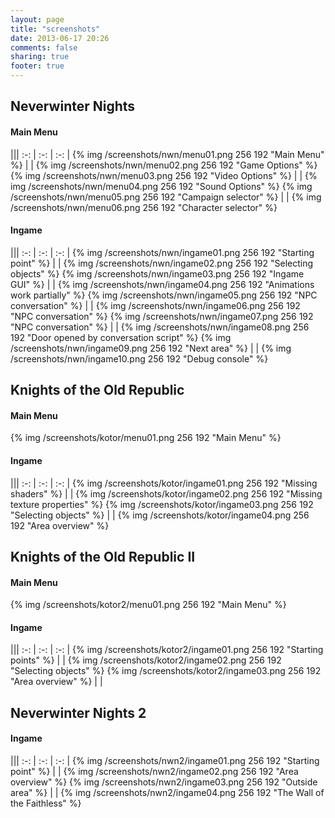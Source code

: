 ```yaml
---
layout: page
title: "screenshots"
date: 2013-06-17 20:26
comments: false
sharing: true
footer: true
---
```


## Neverwinter Nights ##

#### Main Menu ####

|||
:-: | :-: | :-: |
{% img /screenshots/nwn/menu01.png 256 192 "Main Menu" %}         | | {% img /screenshots/nwn/menu02.png 256 192 "Game Options" %}
{% img /screenshots/nwn/menu03.png 256 192 "Video Options" %}     | | {% img /screenshots/nwn/menu04.png 256 192 "Sound Options" %}
{% img /screenshots/nwn/menu05.png 256 192 "Campaign selector" %} | | {% img /screenshots/nwn/menu06.png 256 192 "Character selector" %}

#### Ingame ####

|||
:-: | :-: | :-: |
{% img /screenshots/nwn/ingame01.png 256 192 "Starting point" %}   | | {% img /screenshots/nwn/ingame02.png 256 192 "Selecting objects" %}
{% img /screenshots/nwn/ingame03.png 256 192 "Ingame GUI" %}       | | {% img /screenshots/nwn/ingame04.png 256 192 "Animations work partially" %}
{% img /screenshots/nwn/ingame05.png 256 192 "NPC conversation" %} | | {% img /screenshots/nwn/ingame06.png 256 192 "NPC conversation" %}
{% img /screenshots/nwn/ingame07.png 256 192 "NPC conversation" %} | | {% img /screenshots/nwn/ingame08.png 256 192 "Door opened by conversation script" %}
{% img /screenshots/nwn/ingame09.png 256 192 "Next area" %}        | | {% img /screenshots/nwn/ingame10.png 256 192 "Debug console" %}

## Knights of the Old Republic ##

#### Main Menu ####

{% img /screenshots/kotor/menu01.png 256 192 "Main Menu" %}

#### Ingame ####

|||
:-: | :-: | :-: |
{% img /screenshots/kotor/ingame01.png 256 192 "Missing shaders" %}   | | {% img /screenshots/kotor/ingame02.png 256 192 "Missing texture properties" %}
{% img /screenshots/kotor/ingame03.png 256 192 "Selecting objects" %} | | {% img /screenshots/kotor/ingame04.png 256 192 "Area overview" %}

## Knights of the Old Republic II ##

#### Main Menu ####

{% img /screenshots/kotor2/menu01.png 256 192 "Main Menu" %}

#### Ingame ####

|||
:-: | :-: | :-: |
{% img /screenshots/kotor2/ingame01.png 256 192 "Starting points" %} | | {% img /screenshots/kotor2/ingame02.png 256 192 "Selecting objects" %}
{% img /screenshots/kotor2/ingame03.png 256 192 "Area overview" %}   | |

## Neverwinter Nights 2 ##

#### Ingame ####

|||
:-: | :-: | :-: |
{% img /screenshots/nwn2/ingame01.png 256 192 "Starting point" %}   | | {% img /screenshots/nwn2/ingame02.png 256 192 "Area overview" %}
{% img /screenshots/nwn2/ingame03.png 256 192 "Outside area" %} | | {% img /screenshots/nwn2/ingame04.png 256 192 "The Wall of the Faithless" %}
